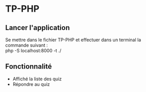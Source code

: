# TP-PHP
## Lancer l'application
Se mettre dans le fichier TP-PHP et effectuer dans un terminal la commande suivant :  
php -S localhost:8000 -t ./

## Fonctionnalité
- Affiché la liste des quiz
- Répondre au quiz

